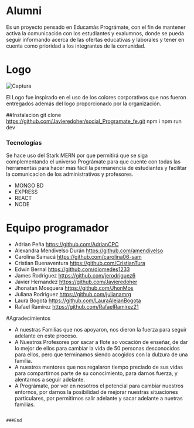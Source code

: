 # Alumni

Es un proyecto pensado en Educamás Prográmate, con el fin de mantener activa la comunicación con los estudiantes y exalumnos, donde se pueda seguir informando acerca de las ofertas educativas y laborales y tener en cuenta como prioridad a los integrantes de la comunidad.

# Logo

![Captura](https://user-images.githubusercontent.com/67348811/143618203-578cb9ce-de48-41d9-95ba-c0d93b118af1.JPG)

El Logo fue inspirado en el uso de los colores corporativos que nos  fueron entregados además del logo proporcionado por la organización.



##Instalacion
git clone https://github.com/Javieredoher/social_Programate_fe.git
npm i
npm run dev

### Tecnologías
Se hace uso del Stark MERN por que permitirá que se siga complementando el universo Prográmate para que cuente con todas las herramentas para hacer mas fácil la permanencia de estudiantes y facilitar la comunicacion de los administrativos y profesores.
* MONGO BD
* EXPRESS
* REACT
* NODE

# Equipo programador
* Adrian Peña  https://github.com/AdrianCPC 
* Alexandra Mendivelso Durán https://github.com/amendivelso
* Carolina Samacá  https://github.com/carolina06-sam
* Cristian Buenaventura https://github.com/CristianTura
* Edwin Bernal https://github.com/diomedes1233 
* James Rodriguez https://github.com/jerodriguez6
* Javier  Hernandez https://github.com/Javieredoher
* Jhonatan Mosquera https://github.com/JhonMos
* Juliana Rodriguez  https://github.com/julianamrg 
* Laura Bogotá https://github.com/LauraAlejanBogota
* Rafael Ramirez https://github.com/RafaelRamirez21


#Agradecimientos
* A nuestras Familias que nos apoyaron, nos dieron la fuerza para seguir adelante en este proceso.
* A Nuestros Profesores por sacar a flote so vocación de enseñar, de dar lo mejor de ellos para cambiar la vida de 50 personas desconocidos para ellos, pero que terminamos siendo acogidos con la dulzura de una familia.
* A nuestros mentores que nos regalaron tiempo preciado de sus vidas para compartirnos parte de su conocimiento, para darnos fuerza, y alentarnos a seguir adelante.
* A Prográmate, por ver en nosotros el potencial para cambiar nuestros entornos, por darnos la posibilidad de mejorar nuestras situaciones particulares, por permitirnos salir adelante y sacar adelante a nuetras familias.

```

###End
